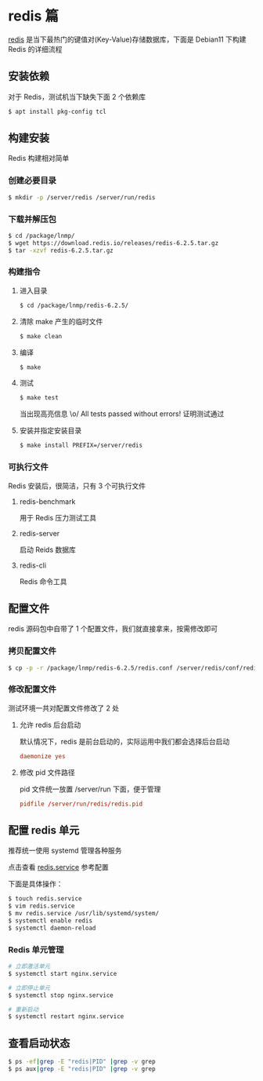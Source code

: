 # redis 篇

[redis](https://redis.io/download) 是当下最热门的键值对(Key-Value)存储数据库，下面是 Debian11 下构建 Redis 的详细流程

## 安装依赖

对于 Redis，测试机当下缺失下面 2 个依赖库

```sh
$ apt install pkg-config tcl
```

## 构建安装

Redis 构建相对简单

### 创建必要目录

```sh
$ mkdir -p /server/redis /server/run/redis
```

### 下载并解压包

```sh
$ cd /package/lnmp/
$ wget https://download.redis.io/releases/redis-6.2.5.tar.gz
$ tar -xzvf redis-6.2.5.tar.gz
```

### 构建指令

1. 进入目录

    ```sh
    $ cd /package/lnmp/redis-6.2.5/
    ```

2. 清除 make 产生的临时文件

    ```sh
    $ make clean
    ```

3. 编译

    ```sh
    $ make
    ```

4. 测试

    ```sh
    $ make test
    ```

    当出现高亮信息 \o/ All tests passed without errors! 证明测试通过

5. 安装并指定安装目录

    ```sh
    $ make install PREFIX=/server/redis
    ```

### 可执行文件

Redis 安装后，很简洁，只有 3 个可执行文件

1. redis-benchmark

    用于 Redis 压力测试工具

2. redis-server

    启动 Reids 数据库

3. redis-cli

    Redis 命令工具

## 配置文件

redis 源码包中自带了 1 个配置文件，我们就直接拿来，按需修改即可

### 拷贝配置文件

```sh
$ cp -p -r /package/lnmp/redis-6.2.5/redis.conf /server/redis/conf/redis.conf
```

### 修改配置文件

测试环境一共对配置文件修改了 2 处

1. 允许 redis 后台启动

    默认情况下，redis 是前台启动的，实际运用中我们都会选择后台启动

    ```conf
    daemonize yes
    ```

2. 修改 pid 文件路径

    pid 文件统一放置 /server/run 下面，便于管理

    ```conf
    pidfile /server/run/redis/redis.pid
    ```

## 配置 redis 单元

推荐统一使用 systemd 管理各种服务

点击查看 [redis.service](./service/redis.service.md) 参考配置

下面是具体操作：

```sh
$ touch redis.service
$ vim redis.service
$ mv redis.service /usr/lib/systemd/system/
$ systemctl enable redis
$ systemctl daemon-reload
```

### Redis 单元管理

```sh
# 立即激活单元
$ systemctl start nginx.service

# 立即停止单元
$ systemctl stop nginx.service

# 重新启动
$ systemctl restart nginx.service
```

## 查看启动状态

```sh
$ ps -ef|grep -E "redis|PID" |grep -v grep
$ ps aux|grep -E "redis|PID" |grep -v grep
```
